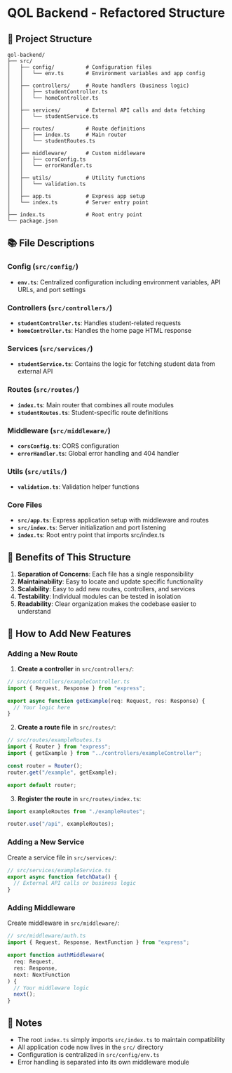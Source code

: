 # QOL Backend - Refactored Structure

## 📁 Project Structure

```
qol-backend/
├── src/
│   ├── config/          # Configuration files
│   │   └── env.ts       # Environment variables and app config
│   │
│   ├── controllers/     # Route handlers (business logic)
│   │   ├── studentController.ts
│   │   └── homeController.ts
│   │
│   ├── services/        # External API calls and data fetching
│   │   └── studentService.ts
│   │
│   ├── routes/          # Route definitions
│   │   ├── index.ts     # Main router
│   │   └── studentRoutes.ts
│   │
│   ├── middleware/      # Custom middleware
│   │   ├── corsConfig.ts
│   │   └── errorHandler.ts
│   │
│   ├── utils/           # Utility functions
│   │   └── validation.ts
│   │
│   ├── app.ts           # Express app setup
│   └── index.ts         # Server entry point
│
├── index.ts             # Root entry point
└── package.json
```

## 📚 File Descriptions

### **Config** (`src/config/`)

- **`env.ts`**: Centralized configuration including environment variables, API URLs, and port settings

### **Controllers** (`src/controllers/`)

- **`studentController.ts`**: Handles student-related requests
- **`homeController.ts`**: Handles the home page HTML response

### **Services** (`src/services/`)

- **`studentService.ts`**: Contains the logic for fetching student data from external API

### **Routes** (`src/routes/`)

- **`index.ts`**: Main router that combines all route modules
- **`studentRoutes.ts`**: Student-specific route definitions

### **Middleware** (`src/middleware/`)

- **`corsConfig.ts`**: CORS configuration
- **`errorHandler.ts`**: Global error handling and 404 handler

### **Utils** (`src/utils/`)

- **`validation.ts`**: Validation helper functions

### **Core Files**

- **`src/app.ts`**: Express application setup with middleware and routes
- **`src/index.ts`**: Server initialization and port listening
- **`index.ts`**: Root entry point that imports src/index.ts

## 🚀 Benefits of This Structure

1. **Separation of Concerns**: Each file has a single responsibility
2. **Maintainability**: Easy to locate and update specific functionality
3. **Scalability**: Easy to add new routes, controllers, and services
4. **Testability**: Individual modules can be tested in isolation
5. **Readability**: Clear organization makes the codebase easier to understand

## 🔄 How to Add New Features

### Adding a New Route

1. **Create a controller** in `src/controllers/`:

```typescript
// src/controllers/exampleController.ts
import { Request, Response } from "express";

export async function getExample(req: Request, res: Response) {
  // Your logic here
}
```

2. **Create a route file** in `src/routes/`:

```typescript
// src/routes/exampleRoutes.ts
import { Router } from "express";
import { getExample } from "../controllers/exampleController";

const router = Router();
router.get("/example", getExample);

export default router;
```

3. **Register the route** in `src/routes/index.ts`:

```typescript
import exampleRoutes from "./exampleRoutes";

router.use("/api", exampleRoutes);
```

### Adding a New Service

Create a service file in `src/services/`:

```typescript
// src/services/exampleService.ts
export async function fetchData() {
  // External API calls or business logic
}
```

### Adding Middleware

Create middleware in `src/middleware/`:

```typescript
// src/middleware/auth.ts
import { Request, Response, NextFunction } from "express";

export function authMiddleware(
  req: Request,
  res: Response,
  next: NextFunction
) {
  // Your middleware logic
  next();
}
```

## 📝 Notes

- The root `index.ts` simply imports `src/index.ts` to maintain compatibility
- All application code now lives in the `src/` directory
- Configuration is centralized in `src/config/env.ts`
- Error handling is separated into its own middleware module
